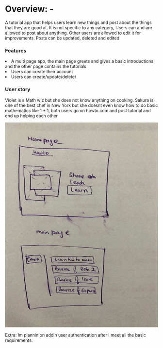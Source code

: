         

<h1>Overview: - </h1>
<p> A tutorial app that helps users learn new things and post about the things that they are good at. It is not specific to any category, Users can and are allowed to post about anything. Other users are allowed to edit it for improvements. Posts can be updated, deleted and edited </p>


<h3> Features </h3>
<li> A multi page app, the main page greets and gives a basic introductions and the other page contains the tutorials</li>

<li> Users can create their account</li>
<li> Users can  create/update/delete/ </li>

<h3> User story </h3>
<p> Violet is a Math wiz but she does not know anything on cooking. Sakura is one of the best chef in New York but she doesnt even know how to do basic mathematics like 1 + 1, both users go on howto.com and post tutorial and end up helping each other </p>





![wireframe](./public/images/wireframe.jpg)
 



Extra: 
Im plannin on addin user authentication after I meet all the basic requirements. 